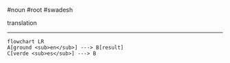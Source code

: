 #noun #root #swadesh 

translation
***
```mermaid  
flowchart LR
A[ground <sub>en</sub>] ---> B[result]
C[verde <sub>es</sub>] ---> B
```